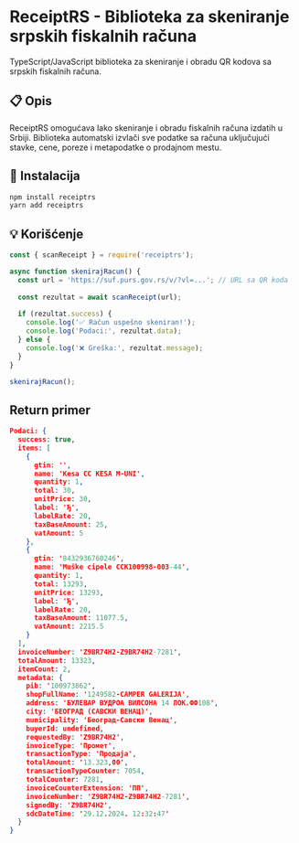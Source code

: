 ﻿# ReceiptRS - Biblioteka za skeniranje srpskih fiskalnih računa

TypeScript/JavaScript biblioteka za skeniranje i obradu QR kodova sa srpskih fiskalnih računa.

## 📋 Opis

ReceiptRS omogućava lako skeniranje i obradu fiskalnih računa izdatih u Srbiji. Biblioteka automatski izvlači sve podatke sa računa uključujući stavke, cene, poreze i metapodatke o prodajnom mestu.

## 🚀 Instalacija

```bash
npm install receiptrs
yarn add receiptrs
```

## 💡 Korišćenje

```javascript
const { scanReceipt } = require('receiptrs');

async function skenirajRacun() {
  const url = 'https://suf.purs.gov.rs/v/?vl=...'; // URL sa QR koda
  
  const rezultat = await scanReceipt(url);
  
  if (rezultat.success) {
    console.log('✅ Račun uspešno skeniran!');
    console.log('Podaci:', rezultat.data);
  } else {
    console.log('❌ Greška:', rezultat.message);
  }
}

skenirajRacun();
```
## Return primer
```json
Podaci: {
  success: true,
  items: [
    {
      gtin: '',
      name: 'Kesa CC KESA M-UNI',
      quantity: 1,
      total: 30,
      unitPrice: 30,
      label: 'Ђ',
      labelRate: 20,
      taxBaseAmount: 25,
      vatAmount: 5
    },
    {
      gtin: '8432936760246',
      name: 'Muške cipele CCK100998-003-44',
      quantity: 1,
      total: 13293,
      unitPrice: 13293,
      label: 'Ђ',
      labelRate: 20,
      taxBaseAmount: 11077.5,
      vatAmount: 2215.5
    }
  ],
  invoiceNumber: 'Z9BR74H2-Z9BR74H2-7281',
  totalAmount: 13323,
  itemCount: 2,
  metadata: {
    pib: '100973862',
    shopFullName: '1249582-CAMPER GALERIJA',
    address: 'БУЛЕВАР ВУДРОА ВИЛСОНА 14 ЛОК.ФФ108',
    city: 'БЕОГРАД (САВСКИ ВЕНАЦ)',
    municipality: 'Београд-Савски Венац',
    buyerId: undefined,
    requestedBy: 'Z9BR74H2',
    invoiceType: 'Промет',
    transactionType: 'Продаја',
    totalAmount: '13.323,00',
    transactionTypeCounter: 7054,
    totalCounter: 7281,
    invoiceCounterExtension: 'ПП',
    invoiceNumber: 'Z9BR74H2-Z9BR74H2-7281',
    signedBy: 'Z9BR74H2',
    sdcDateTime: '29.12.2024. 12:32:47'
  }
}
```
